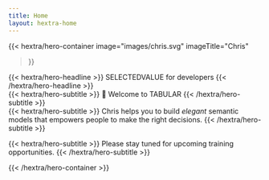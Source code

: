 ```yaml
---
title: Home
layout: hextra-home
---
```


{{< hextra/hero-container
  image="images/chris.svg"
  imageTitle="Chris"
>}}
<div class="hx-mt-6 hx-mb-6">
{{< hextra/hero-headline >}}
  SELECTEDVALUE for developers
{{< /hextra/hero-headline >}}
</div>

<div class="hx-mt-6 hx-mb-6">
{{< hextra/hero-subtitle >}}
  👋 Welcome to TABULAR
{{< /hextra/hero-subtitle >}}
</div>

<div class="hx-mt-6 hx-mb-6">
{{< hextra/hero-subtitle >}}
  Chris helps you to build <i>elegant</i> semantic models that empowers people to make the right decisions.
{{< /hextra/hero-subtitle >}}
  
{{< hextra/hero-subtitle >}}
  Please stay tuned for upcoming training opportunities.
{{< /hextra/hero-subtitle >}}
</div>
{{< /hextra/hero-container >}}
